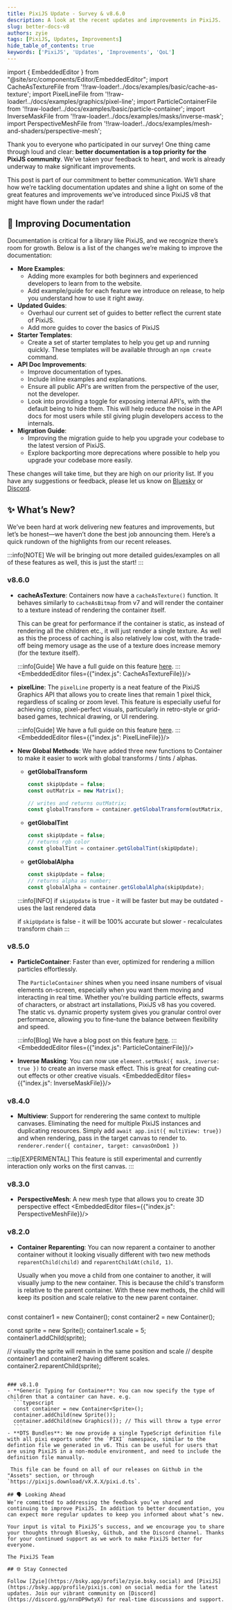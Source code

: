 ```yaml
---
title: PixiJS Update - Survey & v8.6.0
description: A look at the recent updates and improvements in PixiJS.
slug: better-docs-v8
authors: zyie
tags: [PixiJS, Updates, Improvements]
hide_table_of_contents: true
keywords: ['PixiJS', 'Updates', 'Improvements', 'QoL']
---
```

import { EmbeddedEditor } from "@site/src/components/Editor/EmbeddedEditor";
import CacheAsTextureFile from '!!raw-loader!../docs/examples/basic/cache-as-texture';
import PixelLineFile from '!!raw-loader!../docs/examples/graphics/pixel-line';
import ParticleContainerFile from '!!raw-loader!../docs/examples/basic/particle-container';
import InverseMaskFile from '!!raw-loader!../docs/examples/masks/inverse-mask';
import PerspectiveMeshFile from '!!raw-loader!../docs/examples/mesh-and-shaders/perspective-mesh';


Thank you to everyone who participated in our survey! One thing came through loud and clear: **better documentation is a top priority for the PixiJS community**. We’ve taken your feedback to heart, and work is already underway to make significant improvements.

This post is part of our commitment to better communication. We’ll share how we’re tackling documentation updates and shine a light on some of the great features and improvements we’ve introduced since PixiJS v8 that might have flown under the radar!

<!--truncate-->

## 📖 Improving Documentation
Documentation is critical for a library like PixiJS, and we recognize there’s room for growth. Below is a list of the changes we’re making to improve the documentation:

 - **More Examples**:
   - Adding more examples for both beginners and experienced developers to learn from to the website.
   - Add example/guide for each feature we introduce on release, to help you understand how to use it right away.
 - **Updated Guides**:
   - Overhaul our current set of guides to better reflect the current state of PixiJS.
   - Add more guides to cover the basics of PixiJS
 - **Starter Templates**:
   - Create a set of starter templates to help you get up and running quickly. These templates will be available through an `npm create` command.
 - **API Doc Improvements**:
   - Improve documentation of types.
   - Include inline examples and explanations.
   - Ensure all public API's are written from the perspective of the user, not the developer.
   - Look into providing a toggle for exposing internal API's, with the default being to hide them. This will help reduce the noise in the API docs for most users while stil giving plugin developers access to the internals.
 - **Migration Guide**:
   - Improving the migration guide to help you upgrade your codebase to the latest version of PixiJS.
   - Explore backporting more deprecations where possible to help you upgrade your codebase more easily.

These changes will take time, but they are high on our priority list. If you have any suggestions or feedback, please let us know on [Bluesky](https://bsky.app/profile/pixijs.com) or [Discord](https://discord.gg/nrnDP9wtyX).

## ✨ What’s New?
We’ve been hard at work delivering new features and improvements, but let’s be honest—we haven’t done the best job announcing them. Here’s a quick rundown of the highlights from our recent releases.

:::info[NOTE]
We will be bringing out more detailed guides/examples on all of these features as well, this is just the start!
:::

### v8.6.0
- **cacheAsTexture**: Containers now have a `cacheAsTexture()` function. It behaves similarly to `cacheAsBitmap` from v7 and will render the container to a texture instead of rendering the container itself.

  This can be great for performance if the container is static, as instead of rendering all the children etc., it will just render a single texture.
  As well as this the process of caching is also relatively low cost, with the trade-off being memory usage as the use of a texture does increase memory (for the texture itself).

  :::info[Guide]
  We have a full guide on this feature [here](/8.x/guides/extra-topics/cache-as-texture).
  :::
  <EmbeddedEditor files={{"index.js": CacheAsTextureFile}}/>
- **pixelLine**: The `pixelLine` property is a neat feature of the PixiJS Graphics API that allows you to create lines that remain 1 pixel thick, regardless of scaling or zoom level. This feature is especially useful for achieving crisp, pixel-perfect visuals, particularly in retro-style or grid-based games, technical drawing, or UI rendering.

  :::info[Guide]
  We have a full guide on this feature [here](/8.x/guides/components/scene-objects/graphics/graphics-pixel-line).
  :::
  <EmbeddedEditor files={{"index.js": PixelLineFile}}/>

- **New Global Methods**: We have added three new functions to Container to make it easier to work with global transforms / tints / alphas.

  - **getGlobalTransform**
    ```ts
    const skipUpdate = false;
    const outMatrix = new Matrix();

    // writes and returns outMatrix;
    const globalTransform = container.getGlobalTransform(outMatrix, skipUpdate);
    ```
  - **getGlobalTint**
    ```ts
    const skipUpdate = false;
    // returns rgb color
    const globalTint = container.getGlobalTint(skipUpdate);
    ```
  - **getGlobalAlpha**
    ```ts
    const skipUpdate = false;
    // returns alpha as number;
    const globalAlpha = container.getGlobalAlpha(skipUpdate);
    ```

  :::info[INFO]
  if `skipUpdate` is true - it will be faster but may be outdated - uses the last rendered data

  if `skipUpdate` is false - it will be 100% accurate but slower - recalculates transform chain
  :::
### v8.5.0
- **ParticleContainer**: Faster than ever, optimized for rendering a million particles effortlessly.

  The `ParticleContainer` shines when you need insane numbers of visual elements on-screen, especially when you want them moving and interacting in real time. Whether you're building particle effects, swarms of characters, or abstract art installations, PixiJS v8 has you covered. The static vs. dynamic property system gives you granular control over performance, allowing you to fine-tune the balance between flexibility and speed.

  :::info[Blog]
  We have a blog post on this feature [here](/blog/particlecontainer-v8).
  :::
  <EmbeddedEditor files={{"index.js": ParticleContainerFile}}/>


- **Inverse Masking**:
  You can now use `element.setMask({ mask, inverse: true })` to create an inverse mask effect. This is great for creating cut-out effects or other creative visuals.
  <EmbeddedEditor files={{"index.js": InverseMaskFile}}/>

### v8.4.0
 - **Multiview**: Support for renderering the same context to multiple canvases. Eliminating the need for multiple PixiJS instances and duplicating resources.
   Simply add `await app.init({ multiView: true})` and when rendering, pass in the target canvas to render to. `renderer.render({ container, target: canvasOnDom1 })`

  :::tip[EXPERIMENTAL]
    This feature is still experimental and currently interaction only works on the first canvas.
  :::

### v8.3.0
  - **PerspectiveMesh**: A new mesh type that allows you to create 3D perspective effect
  <EmbeddedEditor files={{"index.js": PerspectiveMeshFile}}/>

### v8.2.0
 - **Container Reparenting**: You can now reparent a container to another container without it looking visually different with two new methods `reparentChild(child)` and `reparentChildAt(child, 1)`.

   Usually when you move a child from one container to another, it will visually jump to the new container. This is because the child's transform is relative to the parent container. With these new methods, the child will keep its position and scale relative to the new parent container.

   ```ts
  const container1 = new Container();
  const container2 = new Container();

  const sprite = new Sprite();
  container1.scale = 5;
  container1.addChild(sprite);

  // visually the sprite will remain in the same position and scale
  // despite container1 and container2 having different scales.
  container2.reparentChild(sprite);
  ```

### v8.1.0
 - **Generic Typing for Container**: You can now specify the type of children that a container can have. e.g.
    ```typescript
    const container = new Container<Sprite>();
    container.addChild(new Sprite());
    container.addChild(new Graphics()); // This will throw a type error
    ```
 - **DTS Bundles**: We now provide a single TypeScript definition file with all pixi exports under the `PIXI` namespace, similar to the defintion file we generated in v6. This can be useful for users that are using PixiJS in a non-module environment, and need to include the definition file manually.

   This file can be found on all of our releases on Github in the "Assets" section, or through `https://pixijs.download/vX.X.X/pixi.d.ts`.

## 🗣️ Looking Ahead
We’re committed to addressing the feedback you’ve shared and continuing to improve PixiJS. In addition to better documentation, you can expect more regular updates to keep you informed about what’s new.

Your input is vital to PixiJS’s success, and we encourage you to share your thoughts through Bluesky, Github, and the Discord channel. Thanks for your continued support as we work to make PixiJS better for everyone.

The PixiJS Team

## 🌐 Stay Connected

Follow [Zyie](https://bsky.app/profile/zyie.bsky.social) and [PixiJS](https://bsky.app/profile/pixijs.com) on social media for the latest updates. Join our vibrant community on [Discord](https://discord.gg/nrnDP9wtyX) for real-time discussions and support.
